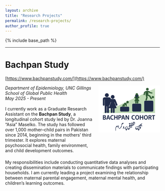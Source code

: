 ```yaml
---
layout: archive
title: "Research Projects"
permalink: /research-projects/
author_profile: true
---
```


{% include base_path %}

-----

# Bachpan Study
[https://www.bachpanstudy.com/](https://www.bachpanstudy.com/)

<div style="display: flex; justify-content: space-between; align-items: flex-start; margin-bottom: 1.5em;">
  <div>
    <i>Department of Epidemiology, UNC Gillings School of Global Public Health</i><br>
    <i>May 2025 - Present</i><br><br>
    I currently work as a Graduate Research Assistant on the <b>Bachpan Study</b>, a longitudinal cohort study led by Dr. Joanna “Asia” Maselko. The study has followed over 1,000 mother–child pairs in Pakistan since 2014, beginning in the mothers’ third trimester. It explores maternal psychosocial health, family environment, and child development outcomes.  
  </div>
  <div style="flex-shrink: 0; margin-left: 20px;">
    <img src="/images/lin-bachpan-logo.png" alt="Bachpan Study Logo" style="width:200px;">
  </div>
</div>

My responsibilities include conducting quantitative data analyses and creating dissemination materials to communicate findings with participating households. I am currently leading a project examining the relationship between maternal parental engagement, maternal mental health, and children’s learning outcomes.
